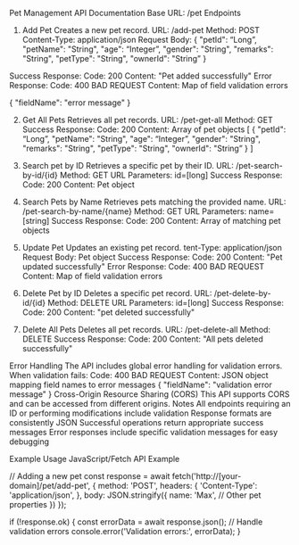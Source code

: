 Pet Management API Documentation
Base URL: /pet
Endpoints
1. Add Pet
Creates a new pet record.
URL: /add-pet
Method: POST
Content-Type: application/json
Request Body:
{
    "petId": “Long”,
    "petName": "String",
    "age": “Integer”,
    "gender": "String",
    "remarks": "String",
    "petType": "String",
    "ownerId": "String”
}

Success Response:
Code: 200
Content: "Pet added successfully"
Error Response:
Code: 400 BAD REQUEST
Content: Map of field validation errors

{
"fieldName": "error message"
}




2. Get All Pets
 Retrieves all pet records.
URL: /pet-get-all
Method: GET
Success Response:
Code: 200
Content: Array of pet objects
[
{
    "petId": “Long”,
    "petName": "String",
    "age": “Integer”,
    "gender": "String",
    "remarks": "String",
    "petType": "String",
    "ownerId": "String”
}
]

3. Search pet by ID
 Retrieves a specific pet by their ID.
URL: /pet-search-by-id/{id}
Method: GET
URL Parameters: id=[long]
Success Response:
Code: 200
Content: Pet object

4. Search Pets by Name
 Retrieves pets matching the provided name.
URL: /pet-search-by-name/{name}
Method: GET
URL Parameters: name=[string]
Success Response:
Code: 200
Content: Array of matching pet objects
5. Update Pet
 Updates an existing pet record.
tent-Type: application/json
Request Body: Pet object
Success Response:
Code: 200
Content: "Pet updated successfully"
Error Response:
Code: 400 BAD REQUEST
Content: Map of field validation errors

6. Delete Pet by ID
 Deletes a specific pet record.
URL: /pet-delete-by-id/{id}
Method: DELETE
URL Parameters: id=[long]
Success Response:
Code: 200
Content: "pet deleted successfully"

7. Delete All Pets
 Deletes all pet records.
URL: /pet-delete-all
Method: DELETE
Success Response:
Code: 200
Content: "All pets deleted successfully"




Error Handling
The API includes global error handling for validation errors. When validation fails:
Code: 400 BAD REQUEST
Content: JSON object mapping field names to error messages
{
"fieldName": "validation error message"
}
Cross-Origin Resource Sharing (CORS)
This API supports CORS and can be accessed from different origins.
Notes
All endpoints requiring an ID or performing modifications include validation
Response formats are consistently JSON
Successful operations return appropriate success messages
Error responses include specific validation messages for easy debugging


Example Usage
JavaScript/Fetch API Example

// Adding a new pet
const response = await fetch('http://[your-domain]/pet/add-pet', {
  method: 'POST',
  headers: {
      'Content-Type': 'application/json',
  },
  body: JSON.stringify({
      name: 'Max',
      // Other pet properties
  })
});


if (!response.ok) {
  const errorData = await response.json();
  // Handle validation errors
  console.error('Validation errors:', errorData);
}
